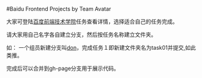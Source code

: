 #Baidu Frontend Projects by Team Avatar 

大家可登陆[百度前端技术学院](http://ife.baidu.com/task/all)任务查看详情，选择适合自己的任务完成。

请大家用自己名字各自建立分支，然后按任务名称建立文件夹。

如： 一个组员新建分支叫[don](https://github.com/Frontend-Avatar/baidu_frontend_projects/tree/don)，完成任务１即新建文件夹名为task01并提交,如此类推。

完成后可以合并到gh-page分支用于展示代码。

